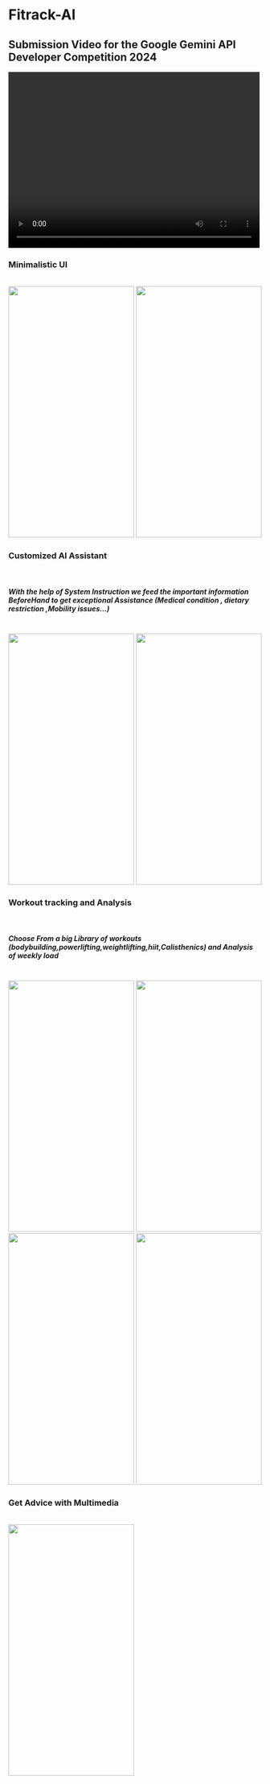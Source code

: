 ﻿# Fitrack-AI

 ## Submission Video for the Google Gemini API Developer Competition 2024
 <video src="https://github.com/user-attachments/assets/366dae3a-8052-4e41-a15f-108be151fe70" width = "500" height="350" controls>
  Your browser does not support the video tag.
</video></br>
<h3>Minimalistic UI</h3></br>
<img src="https://github.com/user-attachments/assets/8d8ee4fa-c8f2-45a3-9251-f4e444b116cb" width="250" height="500">
<img src="https://github.com/user-attachments/assets/0fc14e5e-0c6a-4b1a-9bfe-8048a9527702" width="250" height="500"></br>
<h3>Customized AI Assistant</h3></br>
<h5>With the help of System Instruction we feed the important information BeforeHand to get exceptional Assistance (Medical condition , dietary restriction ,Mobility issues...)</h5></br>
<img src="https://github.com/user-attachments/assets/f48e43af-5fcb-4315-91ca-5e27f4f641ca" width="250" height="500">
<img src="https://github.com/user-attachments/assets/d49ca35b-d2cb-4377-944b-d8e27b4d6a48" width="250" height="500"></br>
<h3>Workout tracking and Analysis</h3></br>
<h5>Choose From a big Library of workouts (bodybuilding,powerlifting,weightlifting,hiit,Calisthenics) and Analysis of weekly load </h5></br>
<img src="https://github.com/user-attachments/assets/9035cac6-12d1-4d5b-92fb-13347bae7ae1" width="250" height="500">
<img src="https://github.com/user-attachments/assets/e8c66028-7b3d-47f7-a321-a59be78255ef" width="250" height="500"></br>
<img src="https://github.com/user-attachments/assets/06a86f13-11df-4522-a121-593b71a53a72" width="250" height="500">
<img src="https://github.com/user-attachments/assets/a36817d1-bfd9-4289-a551-fee34fed7608" width="250" height="500"></br>
<h3>Get Advice with Multimedia</h3></br>
<img src="https://github.com/user-attachments/assets/c00b7b9a-e2ed-42c3-b78a-78665e93e8a6" width="250" height="500"></br>

